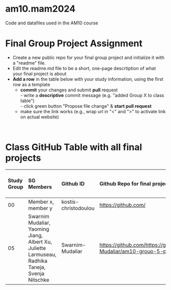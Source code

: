 # am10.mam2024

Code and datafiles used in the AM10 course

# Final Group Project Assignment

- Create a new public repo for your final group project and initialize it with a "readme" file. 
- Edit the readme.md file to be a short, one-page descrtiption of what your final project is about
- **Add a row** in the table below with your study information, using the first row as a template
    - **commit** your changes and submit **pull** request   
            - write a **descriptive** commit message (e.g. "added Group X to class table")  
            - click green button "Propose file change" & **start pull request**
    - make sure the link works (e.g., wrap url in "<" and ">" to activate link on actual website)  
<br>

# Class GitHub Table with all final projects

| Study Group   | SG Members           |Github ID                      |Github Repo for final project        | URL address for final project       |Date Added     |  
|:--------------|:---------------------|:------------------------------------------------------|:-----------------------|:-------------------------------------|:-----------------------| 
| 00     |Member x, member y |kostis-christodoulou |<https://github.com/>|<N/A>     | 2023-11-01 |
| 05    |Swarnim Mudaliar, Yaoming Jiang, Albert Xu, Juliette Larmuseau, Radhika Taneja, Svenja Nitschke |Swarnim-Mudaliar |[<https://github.com/>](https://github.com/Swarnim-Mudaliar/am10-group-5-poster)https://github.com/Swarnim-Mudaliar/am10-group-5-poster|<N/A>     | 2023-11-01 |
